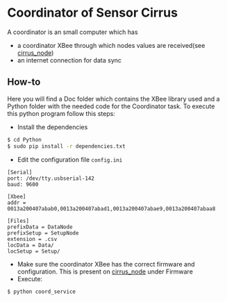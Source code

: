 # Coordinator of Sensor Cirrus
A coordinator is an small computer which has
* a coordinator XBee through which nodes values are received(see [cirrus_node](https://github.com/112358fn/cirrus_node))
* an internet connection for data sync
## How-to
Here you will find a Doc folder which contains the XBee library used and a Python folder with the needed code for the Coordinator task. To execute this python program follow this steps:

* Install the dependencies
````bash
$ cd Python
$ sudo pip install -r dependencies.txt
````
* Edit the configuration file ```config.ini``` 
````
[Serial]
port: /dev/tty.usbserial-142
baud: 9600

[Xbee]
addr = 0013a200407abab0,0013a200407abad1,0013a200407abae9,0013a200407abaa8

[Files]
prefixData = DataNode
prefixSetup = SetupNode
extension = .csv
locData = Data/
locSetup = Setup/
````
* Make sure the coordinator XBee has the correct firmware and configuration. 
This is present on [cirrus_node](https://github.com/112358fn/cirrus_node) under Firmware
* Execute:
````bash
$ python coord_service
````
